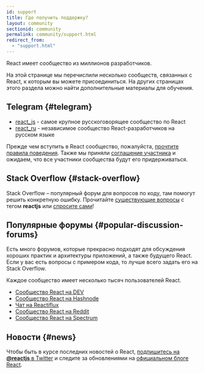 ```yaml
---
id: support
title: Где получить поддержку?
layout: community
sectionid: community
permalink: community/support.html
redirect_from:
  - "support.html"
---
```


React имеет сообщество из миллионов разработчиков.

На этой странице мы перечислили несколько сообществ, связанных с React, к которым вы можете присоединиться. На других страницах этого раздела можно найти дополнительные материалы для обучения.

## Telegram {#telegram}

* [react_js](https://telegram.me/react_js) - самое крупное русскоговорящее сообщество по React
* [react_ru](http://t.me/react_ru) - независимое сообщество React-разработчиков на русском языке

Прежде чем вступить в React сообщество, пожалуйста, [прочтите правила поведения](https://github.com/facebook/react/blob/master/CODE_OF_CONDUCT.md). Также мы приняли [соглашение участника](https://www.contributor-covenant.org/) и ожидаем, что все участники сообщества будут его придерживаться.

## Stack Overflow {#stack-overflow}

Stack Overflow – популярный форум для вопросов по коду, там помогут решить конкретную ошибку. Прочитайте [существующие вопросы](https://stackoverflow.com/questions/tagged/reactjs) с тегом **reactjs** или [спросите сами](https://stackoverflow.com/questions/ask?tags=reactjs)!

## Популярные форумы {#popular-discussion-forums}

Есть много форумов, которые прекрасно подходят для обсуждения хороших практик и архитектуры приложений, а также будущего React. Если у вас есть вопросы с примером кода, то лучше всего задать его на Stack Overflow.

Каждое сообщество имеет несколько тысяч пользователей React.

* [Сообщество React на DEV](https://dev.to/t/react)
* [Сообщество React на Hashnode](https://hashnode.com/n/reactjs)
* [Чат на Reactiflux](https://discord.gg/reactiflux)
* [Сообщество React на Reddit](https://www.reddit.com/r/reactjs/)
* [Сообщество React на Spectrum](https://spectrum.chat/react)

## Новости {#news}

Чтобы быть в курсе последних новостей о React, [подпишитесь на **@reactjs** в Twitter](https://twitter.com/reactjs) и следите за обновлениями на [официальном блоге React](/blog/).
